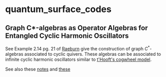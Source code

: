 # quantum_surface_codes

## Graph C*-algebras as Operator Algebras for Entangled Cyclic Harmonic Oscillators

See Example 2.14 pg. 21 of [Raeburn](https://wiki.math.ntnu.no/_media/ma8107/2014h/iain_raeburn_cbmsnov2_.pdf) give the construction of graph $C^*$-algebras associated to cyclic quivers. These algebras can be associated to infinite cyclic harmonic oscillators similar to [t'Hooft's cogwheel model](https://arxiv.org/abs/1405.1548). 

See also these [notes](http://www.waltervansuijlekom.nl/wp-content/uploads/2014/05/thesisRichardBSc.pdf) and [these](https://arxiv.org/pdf/hep-th/9912130.pdf)

